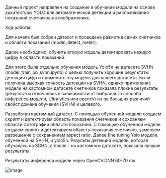 Данный проект направлен на создание и обучение модели на основе архитектуры YOLO для автоматической детекции и распознавания показаний счетчиков на изображениях. 

Ход работы:

Для начала был собран датасет и проведена разметка самих счетчиков и области показаний (model_detect_meter).

Далее необходимо, обучить вторую модель детектировать каждую цифру в области показаний. 

Для этого была отдельно обучения модель Yolo5n на датасете  SVHN (model_train_on_svhn.ipynb) с целью получить хорошие результаты детекции цифр и применить эту модель для нашего датасета. 
Были получена высокая точность детекции на SVHN, однако применение модели на кастомном датасете счетчиков показала плохие результаты 
(результаты отличались в зависимости от выбранного способа инференса модели, Ultralytics или opencv) из-за больших различий свойст домена обучения (SVHN) и целевого.

Разработан кастомный датасет. С помощью обученной модели создаем скрипт и детектируем область показания счетчиков и сохраняем области фотографии области показаний.
С помощью обученной модели создаем скрипт и детектируем обалсть показания счетчиков, узменяем разрешение с сохранением aspect ratio.
Далее fine tuning Yolo модели, обученной на SVHN, и yolo5n. Результы детекции модели, которая обучалась на SCHN, а после - на кастомном датасете, показала лучшие результаты.

Результаты инференса модели через OpenCV.DNN 60-70 ms


![image](https://github.com/user-attachments/assets/b47e1fae-6d41-4739-930b-362c1393c59e)
